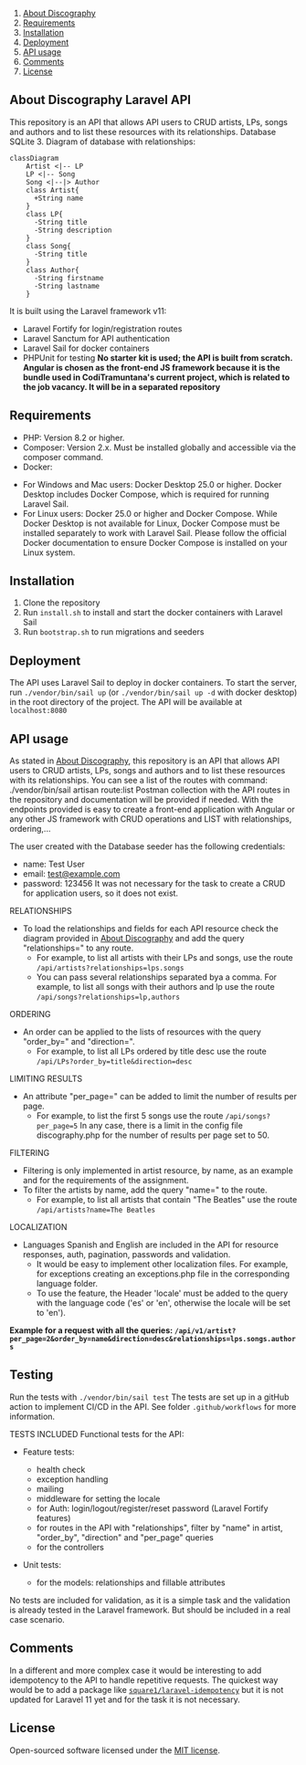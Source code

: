 1. [About Discography](#about-discography-laravel-api)
2. [Requirements](#requirements)
3. [Installation](#installation)
4. [Deployment](#deployment)
5. [API usage](#api-usage)
6. [Comments](#comments)
7. [License](#license)

## About Discography Laravel API

This repository is an API that allows API users to CRUD artists, LPs, songs and authors and to list these resources with its relationships.
Database SQLite 3. Diagram of database with relationships:

```mermaid
classDiagram
    Artist <|-- LP
    LP <|-- Song
    Song <|--|> Author
    class Artist{
      +String name
    }
    class LP{
      -String title
      -String description
    }
    class Song{
      -String title
    }
    class Author{
      -String firstname
      -String lastname
    }
```

It is built using the Laravel framework v11:
- Laravel Fortify for login/registration routes
- Laravel Sanctum for API authentication
- Laravel Sail for docker containers
- PHPUnit for testing
**No starter kit is used; the API is built from scratch.** 
**Angular is chosen as the front-end JS framework because it is the bundle used in CodiTramuntana's current project, which is related to the job vacancy. It will be in a separated repository**

## Requirements

- PHP: Version 8.2 or higher.
- Composer: Version 2.x. Must be installed globally and accessible via the composer command.
- Docker:
* For Windows and Mac users: Docker Desktop 25.0 or higher. Docker Desktop includes Docker Compose, which is required for running Laravel Sail.
* For Linux users: Docker 25.0 or higher and Docker Compose. While Docker Desktop is not available for Linux, Docker Compose must be installed separately to work with Laravel Sail. Please follow the official Docker documentation to ensure Docker Compose is installed on your Linux system.

## Installation

1. Clone the repository
2. Run `install.sh` to install and start the docker containers with Laravel Sail
3. Run `bootstrap.sh` to run migrations and seeders

## Deployment

The API uses Laravel Sail to deploy in docker containers. To start the server, run `./vendor/bin/sail up` (or `./vendor/bin/sail up -d` with docker desktop) in the root directory of the project. The API will be available at `localhost:8080`

## API usage

As stated in [About Discography](#about-discography-laravel-api), this repository is an API that allows API users to CRUD artists, LPs, songs and authors and to list these resources with its relationships.
You can see a list of the routes with command: ./vendor/bin/sail artisan route:list
Postman collection with the API routes in the repository and documentation will be provided if needed.
With the endpoints provided is easy to create a front-end application with Angular or any other JS framework with CRUD operations and LIST with relationships, ordering,...

The user created with the Database seeder has the following credentials:
- name: Test User
- email: test@example.com
- password: 123456
  It was not necessary for the task to create a CRUD for application users, so it does not exist.
 
RELATIONSHIPS
- To load the relationships and fields for each API resource check the diagram provided in [About Discography](#about-discography-laravel-api) and add the query "relationships=" to any route. 
  * For example, to list all artists with their LPs and songs, use the route `/api/artists?relationships=lps.songs`
  * You can pass several relationships separated bya a comma. For example, to list all songs with their authors and lp use the route `/api/songs?relationships=lp,authors`

ORDERING
- An order can be applied to the lists of resources with the query "order_by=" and "direction=".
  *   For example, to list all LPs ordered by title desc use the route `/api/LPs?order_by=title&direction=desc`

LIMITING RESULTS
- An attribute "per_page=" can be added to limit the number of results per page.
    * For example, to list the first 5 songs use the route `/api/songs?per_page=5`
      In any case, there is a limit in the config file discography.php for the number of results per page set to 50.

FILTERING
- Filtering is only implemented in artist resource, by name, as an example and for the requirements of the assignment.
- To filter the artists by name, add the query "name=" to the route. 
  * For example, to list all artists that contain "The Beatles" use the route `/api/artists?name=The Beatles`

LOCALIZATION
- Languages Spanish and English are included in the API for resource responses, auth, pagination, passwords and validation.
  * It would be easy to implement other localization files. For example, for exceptions creating an exceptions.php file in the corresponding language folder.
  * To use the feature, the Header 'locale' must be added to the query with the language code ('es' or 'en',  otherwise the locale will be set to 'en'). 

**Example for a request with all the queries: `/api/v1/artist?per_page=2&order_by=name&direction=desc&relationships=lps.songs.authors`**

## Testing

Run the tests with `./vendor/bin/sail test`
The tests are set up in a gitHub action to implement CI/CD in the API. See folder `.github/workflows` for more information.

TESTS INCLUDED
Functional tests for the API:
- Feature tests:
  * health check
  * exception handling
  * mailing
  * middleware for setting the locale
  * for Auth: login/logout/register/reset password (Laravel Fortify features)
  * for routes in the API with "relationships", filter by "name" in artist, "order_by", "direction" and "per_page" queries
  * for the controllers

- Unit tests:
  * for the models: relationships and fillable attributes

No tests are included for validation, as it is a simple task and the validation is already tested in the Laravel framework. But should be included in a real case scenario.

## Comments

In a different and more complex case it would be interesting to add idempotency to the API to handle repetitive requests.
The quickest way would be to add a package like [`square1/laravel-idempotency`](https://packagist.org/packages/square1/laravel-idempotency) but it is not updated for Laravel 11 yet and for the task it is not necessary.

## License

Open-sourced software licensed under the [MIT license](https://opensource.org/licenses/MIT).
